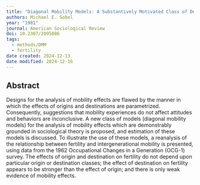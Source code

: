 ```yaml
---
title: "Diagonal Mobility Models: A Substantively Motivated Class of Designs for the Analysis of Mobility Effects"
authors: Michael E. Sobel
year: "1981"
journal: American Sociological Review
doi: 10.2307/2095086
tags:
  - methods/DMM
  - fertility
date created: 2024-12-13
date modified: 2024-12-16
---
```


## Abstract

Designs for the analysis of mobility effects are flawed by the manner in which the effects of origins and destinations are parametrized. Consequently, suggestions that mobility experiences do not affect attitudes and behaviors are inconclusive. A new class of models (diagonal mobility models) for the analysis of mobility effects which are demonstrably grounded in sociological theory is proposed, and estimation of these models is discussed. To illustrate the use of these models, a reanalysis of the relationship between fertility and intergenerational mobility is presented, using data from the 1962 Occupational Changes in a Generation (OCG-1) survey. The effects of origin and destination on fertility do not depend upon particular origin or destination classes; the effect of destination on fertility appears to be stronger than the effect of origin; and there is only weak evidence of mobility effects.
